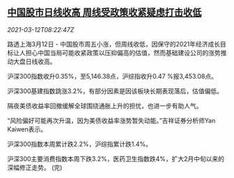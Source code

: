 <!--1615537420000-->
[中国股市日线收高 周线受政策收紧疑虑打击收低](https://cn.reuters.com/article/china-stock-market-infrastructure-0312-idCNKBS2B40VO)
------

<div><i>2021-03-12T08:22:47Z</i></div><p>路透上海3月12日 - 中国股市周五小涨，但周线收低，因保守的2021年经济成长目标让人担心中国当局可能收紧政策以压抑偏高的估值，然而基础建设公司的涨势推动大盘日线收高。</p><p>沪深300指数收升0.35%，至5,146.38点，沪综指收升0.47 %报3,453.08点。</p><p>沪深300基建指数跳涨3.2%，有部分因素是因该板块长期表现落后，估值偏低。</p><p>隔夜美债收益率回撤缓解全球围绕通胀上升的担忧，也进一步有助人气。</p><p>“风险偏好可能再次升温，因为美债收益率涨势暂失动能。”吉祥证券分析师Yan Kaiwen表示。</p><p>沪深300指数本周累计跌2.2%，沪综指累计跌1.4%。</p><p>沪深300主要消费指数本周下跌3.2%，医药卫生指数跌4%，扩大2月中旬以来的深幅修正走势。 (完)</p>
